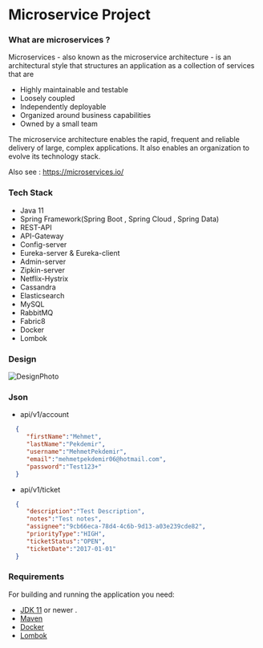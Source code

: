 # Microservice Project

### What are microservices ? 
Microservices - also known as the microservice architecture - is an architectural style that structures an application as a collection of services that are
 - Highly maintainable and testable
 - Loosely coupled
 - Independently deployable
 - Organized around business capabilities
 - Owned by a small team
 
The microservice architecture enables the rapid, frequent and reliable delivery of large, complex applications. It also enables an organization to evolve its technology stack.

Also see : https://microservices.io/
### Tech Stack 
 - Java 11
 - Spring Framework(Spring Boot , Spring Cloud , Spring Data)
 - REST-API
 - API-Gateway
 - Config-server
 - Eureka-server & Eureka-client
 - Admin-server
 - Zipkin-server
 - Netflix-Hystrix
 - Cassandra
 - Elasticsearch
 - MySQL
 - RabbitMQ
 - Fabric8
 - Docker
 - Lombok

### Design 
![DesignPhoto](https://github.com/mehmetpekdemir/Microservice/blob/develop/docs/Design.png)
### Json
- api/v1/account
```json
  {
     "firstName":"Mehmet",
     "lastName":"Pekdemir",
     "username":"MehmetPekdemir",
     "email":"mehmetpekdemir06@hotmail.com",
     "password":"Test123+"
  }
```
- api/v1/ticket
```json
  {
     "description":"Test Description",
     "notes":"Test notes",
     "assignee":"9cb66eca-78d4-4c6b-9d13-a03e239cde82",
     "priorityType":"HIGH",
     "ticketStatus":"OPEN",
     "ticketDate":"2017-01-01"
  }
```
### Requirements
For building and running the application you need:
- [JDK 11](https://www.oracle.com/java/technologies/javase-jdk11-downloads.html) or newer . 
- [Maven](https://maven.apache.org)
- [Docker](https://www.docker.com/)
- [Lombok](https://projectlombok.org/)
